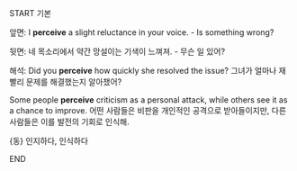 START
기본

앞면:
I **perceive** a slight reluctance in your voice. - Is something wrong?

뒷면:
네 목소리에서 약간 망설이는 기색이 느껴져. - 무슨 일 있어?

해석:
Did you **perceive** how quickly she resolved the issue?
그녀가 얼마나 재빨리 문제를 해결했는지 알아챘어?

Some people **perceive** criticism as a personal attack, while others see it as a chance to improve.
어떤 사람들은 비판을 개인적인 공격으로 받아들이지만, 다른 사람들은 이를 발전의 기회로 인식해.

{동} 인지하다, 인식하다
<!--ID: 1743591941093-->
END